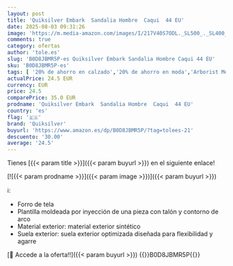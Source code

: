```yaml
---
layout: post
title: 'Quiksilver Embark  Sandalia Hombre  Caqui  44 EU'
date: 2025-08-03 09:31:26
image: 'https://m.media-amazon.com/images/I/217V40S7ODL._SL500_._SL400_.jpg'
comments: true
category: ofertas
author: 'tole.es'
slug: 'B0D8JBMR5P-es Quiksilver Embark Sandalia Hombre Caqui 44 EU'
sku: 'B0D8JBMR5P-es'
tags: [ '20% de ahorro en calzado','20% de ahorro en moda','Arborist Merchandising Root','Moda','Moda Hombre','Prime Student -10% adicional en una selección de Moda','Sandalias de vestir para hombre','Self Service','Special Features Stores','Zapatos para hombre','Zapatos: -10% adicional en una selección de Moda','c8538d25-3af9-48d3-aeff-5f3ce5572a36_0','c8538d25-3af9-48d3-aeff-5f3ce5572a36_4801','c8538d25-3af9-48d3-aeff-5f3ce5572a36_8301','quiksilver','sandalia','🇪🇸', ]
actualPrice: 24.5 EUR
currency: EUR
price: 24.5
comparePrice: 35.0 EUR
prodname: 'Quiksilver Embark  Sandalia Hombre  Caqui  44 EU'
country: 'es'
flag: '🇪🇸'
brand: 'Quiksilver'
buyurl: 'https://www.amazon.es/dp/B0D8JBMR5P/?tag=tolees-21'
descuento: '30.00'
average: '24.5'
---
```


Tienes [{{< param title >}}]({{< param buyurl >}}) en el siguiente enlace!

[![{{< param prodname >}}]({{< param image >}})]({{< param buyurl >}})

ℹ️:

- Forro de tela
- Plantilla moldeada por inyección de una pieza con talón y contorno de arco
- Material exterior: material exterior sintético
- Suela exterior: suela exterior optimizada diseñada para flexibilidad y agarre

[🛒 Accede a la oferta!!]({{< param buyurl >}})
{{<world>}}B0D8JBMR5P{{</world>}}
